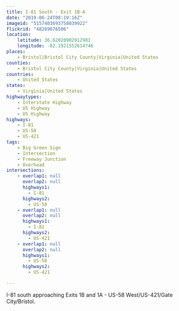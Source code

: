 ```yaml
---
title: I-81 South - Exit 1B-A
date: "2019-06-24T08:19:16Z"
imageid: "5157403693758039922"
flickrid: "48269076506"
location:
    latitude: 36.62020902912981
    longitude: -82.1921552614746
places:
    - Bristol|Bristol City County|Virginia|United States
counties:
    - Bristol City County|Virginia|United States
countries:
    - United States
states:
    - Virginia|United States
highwaytypes:
    - Interstate Highway
    - US Highway
    - US Highway
highways:
    - I-81
    - US-58
    - US-421
tags:
    - Big Green Sign
    - Intersection
    - Freeway Junction
    - Overhead
intersections:
    - overlap1: null
      overlap2: null
      highways1:
        - I-81
      highways2:
        - US-58
    - overlap1: null
      overlap2: null
      highways1:
        - I-81
      highways2:
        - US-421
    - overlap1: null
      overlap2: null
      highways1:
        - US-58
      highways2:
        - US-421

---
```

I-81 south approaching Exits 1B and 1A - US-58 West/US-421/Gate City/Bristol.